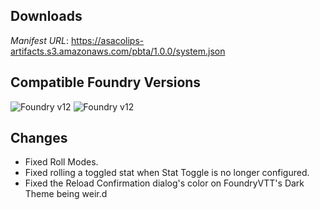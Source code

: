 ## Downloads
_Manifest URL_: https://asacolips-artifacts.s3.amazonaws.com/pbta/1.0.0/system.json

## Compatible Foundry Versions
![Foundry v12](https://img.shields.io/badge/Foundry-v12-green) ![Foundry v12](https://img.shields.io/badge/Foundry-v12-orange)

## Changes
- Fixed Roll Modes.
- Fixed rolling a toggled stat when Stat Toggle is no longer configured.
- Fixed the Reload Confirmation dialog's color on FoundryVTT's Dark Theme being weir.d